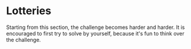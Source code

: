 # Lotteries

Starting from this section, the challenge becomes harder and harder. It is encouraged to first try to solve by yourself, because it's fun to think over the challenge.